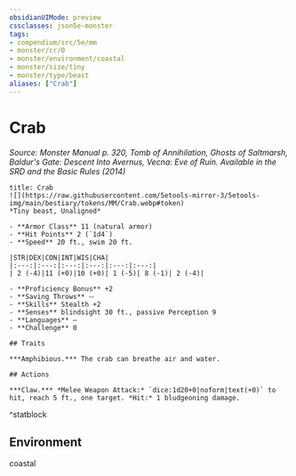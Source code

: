 ```yaml
---
obsidianUIMode: preview
cssclasses: json5e-monster
tags:
- compendium/src/5e/mm
- monster/cr/0
- monster/environment/coastal
- monster/size/tiny
- monster/type/beast
aliases: ["Crab"]
---
```

# Crab
*Source: Monster Manual p. 320, Tomb of Annihilation, Ghosts of Saltmarsh, Baldur's Gate: Descent Into Avernus, Vecna: Eve of Ruin. Available in the <span title='Systems Reference Document (5.1)'>SRD</span> and the Basic Rules (2014)*  

```ad-statblock
title: Crab
![](https://raw.githubusercontent.com/5etools-mirror-3/5etools-img/main/bestiary/tokens/MM/Crab.webp#token)
*Tiny beast, Unaligned*

- **Armor Class** 11 (natural armor)
- **Hit Points** 2 (`1d4`)
- **Speed** 20 ft., swim 20 ft.

|STR|DEX|CON|INT|WIS|CHA|
|:---:|:---:|:---:|:---:|:---:|:---:|
| 2 (-4)|11 (+0)|10 (+0)| 1 (-5)| 8 (-1)| 2 (-4)|

- **Proficiency Bonus** +2
- **Saving Throws** ⏤
- **Skills** Stealth +2
- **Senses** blindsight 30 ft., passive Perception 9
- **Languages** —
- **Challenge** 0

## Traits

***Amphibious.*** The crab can breathe air and water.

## Actions

***Claw.*** *Melee Weapon Attack:* `dice:1d20+0|noform|text(+0)` to hit, reach 5 ft., one target. *Hit:* 1 bludgeoning damage.
```
^statblock

## Environment

coastal